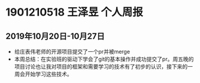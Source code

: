 # 1901210518 王泽昱 个人周报
## 2019年10月20日-10月27日
* 给庄表伟老师的开源项目提交了一个pr并被merge
* 本周总结：在实验班的驱动下学会了git的基本操作并成功提交了pr。周五晚的项目讨论也让我对项目的框架和需要学习的技术有了初步的认识，接下来的一周会开始学习这些技术。